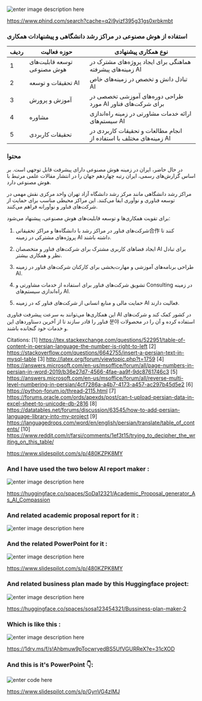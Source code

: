 ![enter image description here](https://i.sstatic.net/6HSsPbmB.jpg)


https://www.phind.com/search?cache=q2i9yizf395g31gs0xrbkmbt
 

###  استفاده از هوش مصنوعی در مراکز رشد دانشگاهی و پیشنهادات همکاری

| ردیف | حوزه فعالیت | نوع همکاری پیشنهادی |
|------|--------------|------------------------|
| 1     | توسعه قابلیت‌های هوش مصنوعی | هماهنگی برای ایجاد پروژه‌های مشترک در زمینه‌های پیشرفته AI |
| 2     | تحقیقات و توسعه AI | تبادل دانش و تخصص در زمینه‌های خاص AI |
| 3     | آموزش و پرورش | طراحی دوره‌های آموزشی تخصصی در مورد AI برای شرکت‌های فناور |
| 4     | مشاوره | ارائه خدمات مشاورتی در زمینه راه‌اندازی سیستم‌های AI |
| 5     | تحقیقات کاربردی | انجام مطالعات و تحقیقات کاربردی در زمینه‌های مختلف با استفاده از AI |

### محتوا

در حال حاضر، ایران در زمینه هوش مصنوعی دارای پیشرفت قابل توجهی است. بر اساس گزارش‌های رسمی، ایران رتبه چهاردهم جهان را در انتشار مقالات علمی مرتبط با هوش مصنوعی دارد. 

مراکز رشد دانشگاهی مانند مرکز رشد دانشگاه آزاد تهران واحد مرکزی نقش مهمی در توسعه فناوری و نوآوری ایفا می‌کنند. این مراکز محیطی مناسب برای حمایت از شرکت‌های فناور و نوآورانه فراهم می‌کنند.

برای تقویت همکاری‌ها و توسعه قابلیت‌های هوش مصنوعی، پیشنهاد می‌شود:

1. شرکت‌های فناور در مراکز رشد با دانشگاه‌ها و مراکز تحقیقاتی合作 کنند تا پروژه‌های مشترکی در زمینه AI داشته باشند.

2. ایجاد فضاهای کاربری مشترک برای شرکت‌های فناور و متخصصان AI برای تبادل نظر و همکاری بیشتر.

3. طراحی برنامه‌های آموزشی و مهارت‌بخشی برای کارکنان شرکت‌های فناور در زمینه AI.

4. تشویق شرکت‌های فناور برای استفاده از خدمات مشاورتی و Consulting در زمینه راه‌اندازی سیستم‌های AI.

5. حمایت مالی و منابع انسانی از شرکت‌های فناور که در زمینه AI فعالیت دارند.

این همکاری‌ها می‌توانند به سرعت پیشرفت فناوری AI در کشور کمک کند و شرکت‌های فناور را قادر سازند تا از آخرین دستاوردهای این 분야 استفاده کرده و آن را در محصولات و خدمات خود گنجانده باشند.

Citations:
[1] https://tex.stackexchange.com/questions/522951/table-of-content-in-persian-language-the-number-is-right-to-left
[2] https://stackoverflow.com/questions/6642755/insert-a-persian-text-in-mysql-table
[3] http://latex.org/forum/viewtopic.php?t=1759
[4] https://answers.microsoft.com/en-us/msoffice/forum/all/page-numbers-in-persian-in-word-2019/b36e27d7-4566-4fae-aa9f-9dc8761746c3
[5] https://answers.microsoft.com/en-us/msoffice/forum/all/reverse-multi-level-numbering-in-persian/4cf7286a-a4b7-4173-a457-ac297b45d5e2
[6] https://python-forum.io/thread-2115.html
[7] https://forums.oracle.com/ords/apexds/post/can-t-upload-persian-data-in-excel-sheet-to-unicode-db-2816
[8] https://datatables.net/forums/discussion/63545/how-to-add-persian-language-library-into-my-project
[9] https://languagedrops.com/word/en/english/persian/translate/table_of_contents/
[10] https://www.reddit.com/r/farsi/comments/1ef3t15/trying_to_decipher_the_writing_on_this_table/

https://www.slidespilot.com/s/p/480KZPK8MY

### And I have used the two below AI report maker :
![enter image description here](https://i.sstatic.net/fzCioWW6.jpg)

https://huggingface.co/spaces/SoDa12321/Academic_Proposal_generator_As_AI_Compassion


### And related academic proposal report for it :

![enter image description here](https://i.sstatic.net/JfWp7hO2.jpg)

### And the related PowerPoint for it :

![enter image description here](https://i.sstatic.net/65W7F3cB.jpg)

https://www.slidespilot.com/s/p/480KZPK8MY


### And related business plan made by this Huggingface project:
![enter image description here](https://i.sstatic.net/52lXOPHO.jpg)

https://huggingface.co/spaces/sosa123454321/Bussiness-plan-maker-2

### Which is like this :
![enter image description here](https://i.sstatic.net/2fpkdPqM.jpg)

https://1drv.ms/f/s!Ahbmuw9pTocwryedBS5UfVGURReX?e=31cXOD

### And this is it's PowerPoint 👇:

![enter code here](https://i.sstatic.net/9Q7Qs0oK.jpg)

https://www.slidespilot.com/s/p/GynVG4zlMJ


